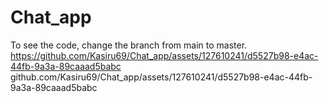 # Chat_app
To see the code, change the branch from main to master.
https://github.com/Kasiru69/Chat_app/assets/127610241/d5527b98-e4ac-44fb-9a3a-89caaad5babc
github.com/Kasiru69/Chat_app/assets/127610241/d5527b98-e4ac-44fb-9a3a-89caaad5babc
